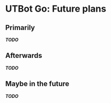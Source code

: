 # UTBot Go: Future plans

## Primarily

_**TODO**_

## Afterwards

_**TODO**_

## Maybe in the future

_**TODO**_
